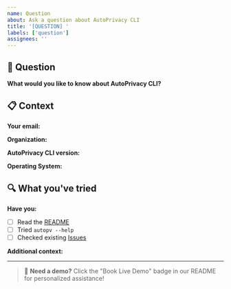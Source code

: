 ```yaml
---
name: Question
about: Ask a question about AutoPrivacy CLI
title: '[QUESTION] '
labels: ['question']
assignees: ''
---
```


## 💬 Question

**What would you like to know about AutoPrivacy CLI?**
<!-- Please describe your question clearly -->

## 📋 Context

**Your email:** 
<!-- Optional: helps us provide personalized support -->

**Organization:** 
<!-- Optional: helps us understand your use case -->

**AutoPrivacy CLI version:**
<!-- Run: autopv --version -->

**Operating System:**
<!-- e.g., macOS 14.0, Ubuntu 22.04, Windows 11 -->

## 🔍 What you've tried

**Have you:**
- [ ] Read the [README](https://github.com/teamautoprivacy/autopv-cli/blob/master/README.md)
- [ ] Tried `autopv --help`
- [ ] Checked existing [Issues](https://github.com/teamautoprivacy/autopv-cli/issues)

**Additional context:**
<!-- Any other information that might help us answer your question -->

---

> 🚀 **Need a demo?** Click the "Book Live Demo" badge in our README for personalized assistance!
